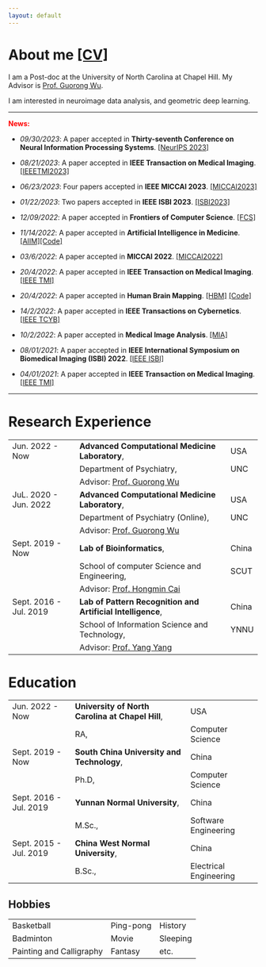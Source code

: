 ```yaml
---
layout: default
---
```


# About me [[CV]](https://www.dropbox.com/home?preview=Curriculum+Vitae.pdf)

I am a Post-doc at the University of North Carolina at Chapel Hill. My Advisor is [Prof. Guorong Wu](https://www.acmlab.org/about-me).

I am interested in neuroimage data analysis, and geometric deep learning.

<hr/>

**<font color=red>News:</font>**

- _09/30/2023_: A paper accepted in **Thirty-seventh Conference on Neural Information Processing Systems**. [[NeurIPS 2023]](arxiv-2307.00222)

- _08/21/2023_: A paper accepted in **IEEE Transaction on Medical Imaging**. [[IEEETMI2023]](https://ieeexplore.ieee.org/abstract/document/10233889)


- _06/23/2023_: Four papers accepted in **IEEE MICCAI 2023**. [[MICCAI2023]](https://conferences.miccai.org/2023/en/)


- _01/22/2023_: Two papers accepted in **IEEE ISBI 2023**. [[ISBI2023]](http://2023.biomedicalimaging.org/en/)


- _12/09/2022_: A paper accepted in **Frontiers of Computer Science**. [[FCS]](https://www.sciencedirect.com/science/article/pii/S0933365722002056)

- _11/14/2022_: A paper accepted in **Artificial Intelligence in Medicine**. [[AIIM]](https://www.sciencedirect.com/science/article/pii/S0933365722002056)[[Code]](https://github.com/Dandy5721/GeepGA)

- _03/6/2022_: A paper accepted in **MICCAI 2022**. [[MICCAI2022]](https://link.springer.com/chapter/10.1007/978-3-031-16452-1_35)

- _20/4/2022_: A paper accepted in **IEEE Transaction on Medical Imaging**. [[IEEE TMI]](https://ieeexplore.ieee.org/document/9761822)

- _20/4/2022_: A paper accepted in **Human Brain Mapping**. [[HBM]](https://onlinelibrary.wiley.com/doi/10.1002/hbm.25897) [[Code]](https://github.com/Dandy5721/Geo-Net4Net)

- _14/2/2022_: A paper accepted in **IEEE Transactions on Cybernetics**. [[IEEE TCYB]](https://pubmed.ncbi.nlm.nih.gov/35404827/)

- _10/2/2022_: A paper accepted in **Medical Image Analysis**. [[MIA]](https://www.sciencedirect.com/science/article/pii/S1361841522000330)

- _08/01/2021_: A paper accepted in **IEEE International Symposium on Biomedical Imaging (ISBI) 2022**. [[IEEE ISBI]](https://ieeexplore.ieee.org/stamp/stamp.jsp?tp=&arnumber=9761486)

- _04/01/2021_: A paper accepted in **IEEE Transaction on Medical Imaging**. [[IEEE TMI]](https://ieeexplore.ieee.org/stamp/stamp.jsp?arnumber=9684475)

<hr/>

# Research Experience

|         |           |   |
|:-------------|:------------------|:------|
| Jun. 2022 - Now         | **Advanced Computational Medicine Laboratory**, | USA  |
|                                     | Department of Psychiatry,  |  UNC  |
|                                     | Advisor: [Prof. Guorong Wu](https://scholar.google.com/citations?user=XVsMB2kAAAAJ&hl=en) | |
| JuL. 2020 - Jun. 2022         | **Advanced Computational Medicine Laboratory**, | USA  |
|                                     | Department of Psychiatry (Online),  |  UNC  |
|                                     | Advisor: [Prof. Guorong Wu](https://scholar.google.com/citations?user=XVsMB2kAAAAJ&hl=en) | |
| Sept. 2019 - Now         | **Lab of Bioinformatics**, | China  |
|                                     | School of computer Science and Engineering,  |  SCUT  |
|                                     | Advisor: [Prof. Hongmin Cai](https://scholar.google.com/citations?user=B2BWq_EAAAAJ&hl=en) | |
| Sept. 2016 - Jul. 2019 | **Lab of Pattern Recognition and Artificial Intelligence**, | China  |
|                                     | School of Information Science and Technology, | YNNU  |
|                                     | Advisor: [Prof. Yang Yang](https://scholar.google.com/citations?user=7JLPFHgAAAAJ&hl=zh-CN) | |

# Education

|         |           |   |
|:-------------|:------------------|:------|
| Jun. 2022 - Now         | **University of North Carolina at Chapel Hill**, | USA  |
|                                     | RA,                       | Computer Science  |
| Sept. 2019 - Now         | **South China University and Technology**, | China  |
|                                     | Ph.D,                       | Computer Science  |
| Sept. 2016 - Jul. 2019   | **Yunnan Normal University**, | China  |
|                                     | M.Sc.,                       |  Software Engineering |
| Sept. 2015 - Jul. 2019 | **China West Normal University**, | China  |
|                                     | B.Sc.,                         | Electrical Engineering  |

## Hobbies

|         |           |   |
|:------|:------|:------|
| Basketball | Ping-pong | History |
| Badminton | Movie | Sleeping |
| Painting and Calligraphy | Fantasy | etc. |

